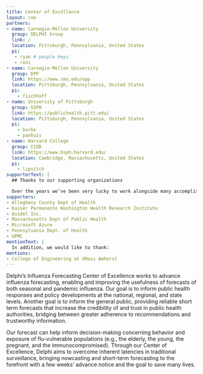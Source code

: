 ```yaml
---
title: Center of Excellence
layout: coe
partners:
- name: Carnegie-Mellon University
  group: DELPHI Group
  link: /
  location: Pittsburgh, Pennsylvania, United States
  pi:
   - ryan # people keys
   - roni
- name: Carnegie-Mellon University
  group: EPP
  link: https://www.cmu.edu/epp
  location: Pittsburgh, Pennsylvania, United States
  pi:
    - fischhoff
- name: University of Pittsburgh
  group: GSPH
  link: https://publichealth.pitt.edu/
  location: Pittsburgh, Pennsylvania, United States
  pi:
    - burke
    - panhuis
- name: Harvard College
  group: CCDD
  link: https://www.hsph.harvard.edu/
  location: Cambridge, Massachusetts, United States
  pi:
    - lipsitch
supporterText: |
  ## Thanks to our supporting organizations

  Over the years we’ve been very lucky to work alongside many accomplished organizations and researchers. We're very grateful for your support and  contributions. Thank you for helping us along the way. 
supporters:
- Allegheny County Dept of Health
- Kaiser Permanente Washington Health Research Institute
- Quidel Inc.
- Massachusetts Dept of Public Health
- Microsoft Azure
- Pennsylvania Dept. of Health
- UPMC
mentionText: |
  In addition, we would like to thank:
mentions:
- College of Engineering at UMass Amherst
---
```


Delphi’s Influenza Forecasting Center of Excellence works to advance influenza forecasting, enabling and improving the usefulness of forecasts of both seasonal and pandemic influenza. Our goal is to inform public health responses and policy developments at the national, regional, and state levels. Another goal is to inform the general public, providing reliable short term forecasts that increase the credibility of and trust in public health authorities, bridging between greater adherence to recommendations and trustworthy information. 

Our forecast can help inform decision-making concerning behavior and exposure of flu-vulnerable populations (e.g., the elderly, the young, the pregnant, and the immunocompromised). Through our Center of Excellence, Delphi aims to overcome inherent latencies in traditional surveillance, bringing nowcasting and short-term forecasting to the forefront with a few weeks’ advance notice and the goal to save many lives.

